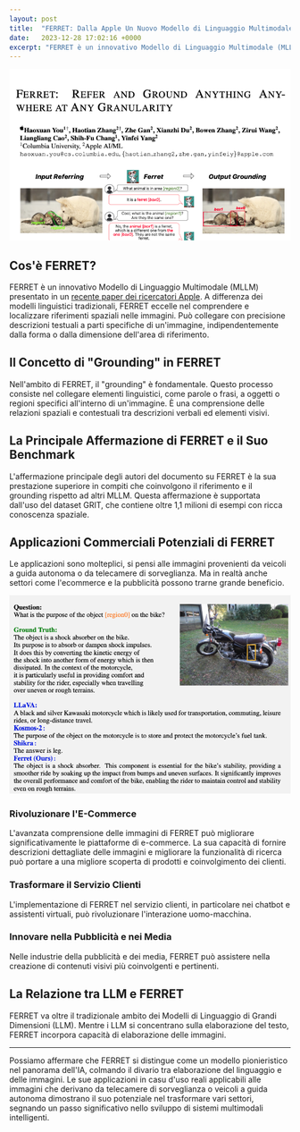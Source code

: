 ```yaml
---
layout: post
title:  "FERRET: Dalla Apple Un Nuovo Modello di Linguaggio Multimodale Avanzato"
date:   2023-12-28 17:02:16 +0000
excerpt: "FERRET è un innovativo Modello di Linguaggio Multimodale (MLLM) che eccelle nel comprendere e localizzare riferimenti spaziali nelle immagini"
---
```


![preview image](/images/ferret.png)


## Cos'è FERRET?

FERRET è un innovativo Modello di Linguaggio Multimodale (MLLM) presentato in un [recente paper dei ricercatori Apple](https://arxiv.org/pdf/2310.07704.pdf). A differenza dei modelli linguistici tradizionali, FERRET eccelle nel comprendere e localizzare riferimenti spaziali nelle immagini. Può collegare con precisione descrizioni testuali a parti specifiche di un'immagine, indipendentemente dalla forma o dalla dimensione dell'area di riferimento.

## Il Concetto di "Grounding" in FERRET

Nell'ambito di FERRET, il "grounding" è fondamentale. Questo processo consiste nel collegare elementi linguistici, come parole o frasi, a oggetti o regioni specifici all'interno di un'immagine. È una comprensione delle relazioni spaziali e contestuali tra descrizioni verbali ed elementi visivi.

## La Principale Affermazione di FERRET e il Suo Benchmark

L'affermazione principale degli autori del documento su FERRET è la sua prestazione superiore in compiti che coinvolgono il riferimento e il grounding rispetto ad altri MLLM. Questa affermazione è supportata dall'uso del dataset GRIT, che contiene oltre 1,1 milioni di esempi con ricca conoscenza spaziale.

## Applicazioni Commerciali Potenziali di FERRET

Le applicazioni sono molteplici, si pensi alle immagini provenienti da veicoli a guida autonoma o da telecamere di sorveglianza. Ma in realtà anche settori come l'ecommerce e la pubblicità possono trarne grande beneficio.

![Analisi di una foto di una motocicletta](/images/ferret-bike.png)

### Rivoluzionare l'E-Commerce

L'avanzata comprensione delle immagini di FERRET può migliorare significativamente le piattaforme di e-commerce. La sua capacità di fornire descrizioni dettagliate delle immagini e migliorare la funzionalità di ricerca può portare a una migliore scoperta di prodotti e coinvolgimento dei clienti.

### Trasformare il Servizio Clienti

L'implementazione di FERRET nel servizio clienti, in particolare nei chatbot e assistenti virtuali, può rivoluzionare l'interazione uomo-macchina.

### Innovare nella Pubblicità e nei Media

Nelle industrie della pubblicità e dei media, FERRET può assistere nella creazione di contenuti visivi più coinvolgenti e pertinenti.

## La Relazione tra LLM e FERRET

FERRET va oltre il tradizionale ambito dei Modelli di Linguaggio di Grandi Dimensioni (LLM). Mentre i LLM si concentrano sulla elaborazione del testo, FERRET incorpora capacità di elaborazione delle immagini.

---

Possiamo affermare che FERRET si distingue come un modello pionieristico nel panorama dell'IA, colmando il divario tra elaborazione del linguaggio e delle immagini. Le sue applicazioni in casu d'uso reali applicabili alle immagini che derivano da telecamere di sorveglianza o veicoli a guida autonoma dimostrano il suo potenziale nel trasformare vari settori, segnando un passo significativo nello sviluppo di sistemi multimodali intelligenti.